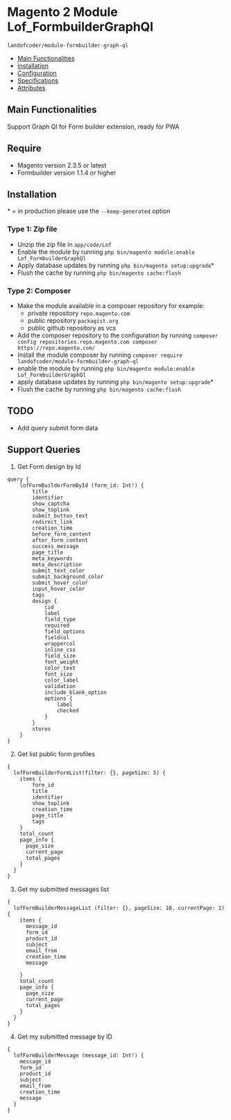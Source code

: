 # Magento 2 Module Lof_FormbuilderGraphQl

``landofcoder/module-formbuilder-graph-ql``

 - [Main Functionalities](#markdown-header-main-functionalities)
 - [Installation](#markdown-header-installation)
 - [Configuration](#markdown-header-configuration)
 - [Specifications](#markdown-header-specifications)
 - [Attributes](#markdown-header-attributes)


## Main Functionalities
Support Graph Ql for Form builder extension, ready for PWA

## Require
- Magento version 2.3.5 or latest
- Formbuilder version 1.1.4 or higher

## Installation
\* = in production please use the `--keep-generated` option

### Type 1: Zip file

 - Unzip the zip file in `app/code/Lof`
 - Enable the module by running `php bin/magento module:enable Lof_FormbuilderGraphQl`
 - Apply database updates by running `php bin/magento setup:upgrade`\*
 - Flush the cache by running `php bin/magento cache:flush`

### Type 2: Composer

 - Make the module available in a composer repository for example:
    - private repository `repo.magento.com`
    - public repository `packagist.org`
    - public github repository as vcs
 - Add the composer repository to the configuration by running `composer config repositories.repo.magento.com composer https://repo.magento.com/`
 - Install the module composer by running `composer require landofcoder/module-formbuilder-graph-ql`
 - enable the module by running `php bin/magento module:enable Lof_FormbuilderGraphQl`
 - apply database updates by running `php bin/magento setup:upgrade`\*
 - Flush the cache by running `php bin/magento cache:flush`

## TODO
- Add query submit form data

## Support Queries

1. Get Form design by Id

```
query {
    lofFormBuilderFormById (form_id: Int!) {
        title
        identifier
        show_captcha
        show_toplink
        submit_button_text
        redirect_link
        creation_time
        before_form_content
        after_form_content
        success_message
        page_title
        meta_keywords
        meta_description
        submit_text_color
        submit_background_color
        submit_hover_color
        input_hover_color
        tags
        design {
            cid
            label
            field_type
            required
            field_options
            fieldcol
            wrappercol
            inline_css
            field_size
            font_weight
            color_text
            font_size
            color_label
            validation
            include_blank_option
            options {
                label
                checked
            }
        }
        stores
    }
}
```

2. Get list public form profiles

```
{
  lofFormBuilderFormList(filter: {}, pageSize: 5) {
    items {
        form_id
        title
        identifier
        show_toplink
        creation_time
        page_title
        tags
    }
    total_count
    page_info {
      page_size
      current_page
      total_pages
    }
  }
}
```

3. Get my submitted messages list

```
{
  lofFormBuilderMessageList (filter: {}, pageSize: 10, currentPage: 1) {
    items {
      message_id
      form_id
      product_id
      subject
      email_from
      creation_time
      message
      
    }
    total_count
    page_info {
      page_size
      current_page
      total_pages
    }
  }
}
```

4. Get my submitted message by ID


```
{
  lofFormBuilderMessage (message_id: Int!) {
    message_id
    form_id
    product_id
    subject
    email_from
    creation_time
    message
  }
}
```




